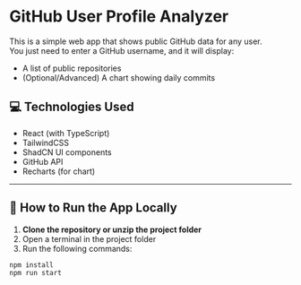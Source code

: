 # GitHub User Profile Analyzer

This is a simple web app that shows public GitHub data for any user.  
You just need to enter a GitHub username, and it will display:

- A list of public repositories
- (Optional/Advanced) A chart showing daily commits

## 💻 Technologies Used

- React (with TypeScript)
- TailwindCSS
- ShadCN UI components
- GitHub API
- Recharts (for chart)

---

## 🚀 How to Run the App Locally

1. **Clone the repository or unzip the project folder**  
2. Open a terminal in the project folder  
3. Run the following commands:

```bash
npm install
npm run start
